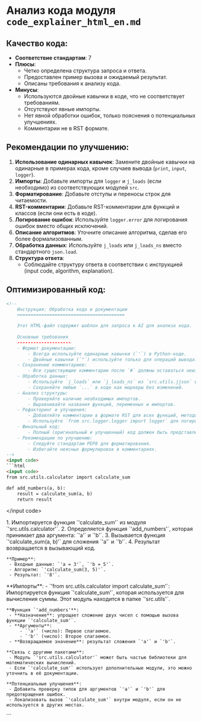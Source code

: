 # Анализ кода модуля `code_explainer_html_en.md`

## Качество кода:

- **Соответствие стандартам**: 7
- **Плюсы**:
    - Четко определена структура запроса и ответа.
    - Предоставлен пример вызова и ожидаемый результат.
    - Описаны требования к анализу кода.
- **Минусы**:
    - Используются двойные кавычки в коде, что не соответствует требованиям.
    - Отсутствуют явные импорты.
    - Нет явной обработки ошибок, только пояснения о потенциальных улучшениях.
    - Комментарии не в RST формате.

## Рекомендации по улучшению:

1.  **Использование одинарных кавычек**: Замените двойные кавычки на одинарные в примерах кода, кроме случаев вывода (`print`, `input`, `logger`).
2.  **Импорты**: Добавьте импорты для `logger` и `j_loads` (если необходимо) из соответствующих модулей `src`.
3.  **Форматирование**: Добавьте отступы и переносы строк для читаемости.
4.  **RST-комментарии**: Добавьте RST-комментарии для функций и классов (если они есть в коде).
5.  **Логирование ошибок**: Используйте `logger.error` для логирования ошибок вместо общих исключений.
6.  **Описание алгоритмов**: Уточните описание алгоритма, сделав его более формализованным.
7.  **Обработка данных**: Используйте `j_loads` или `j_loads_ns` вместо стандартного `json.load`.
8.  **Структура ответа**:
    -   Соблюдайте структуру ответа в соответствии с инструкцией (input code, algorithm, explanation).

## Оптимизированный код:

```html
<!--
    Инструкция: Обработка кода и документации
    ========================================

    Этот HTML-файл содержит шаблон для запроса к AI для анализа кода.
    
    Основные требования
    --------------------
    - Формат документации:
        - Всегда используйте одинарные кавычки (`'`) в Python-коде.
        - Двойные кавычки (`"`) используйте только для операций вывода.
    - Сохранение комментариев:
        - Все существующие комментарии после `#` должны оставаться неизменными.
    - Обработка данных:
        - Используйте `j_loads` или `j_loads_ns` из `src.utils.jjson` вместо стандартного `json.load`.
        - Сохраняйте любые `...` в коде как маркеры без изменений.
    - Анализ структуры:
        - Проверяйте наличие необходимых импортов.
        - Выравнивайте названия функций, переменных и импортов.
    - Рефакторинг и улучшения:
        - Добавляйте комментарии в формате RST для всех функций, методов и классов.
        - Используйте `from src.logger.logger import logger` для логирования ошибок.
    - Финальный код:
        - Полный (оригинальный и улучшенный) код должен быть представлен в одном блоке.
    - Рекомендации по улучшению:
        - Следуйте стандартам PEP8 для форматирования.
        - Избегайте неясных формулировок в комментариях.
-->
<input code>
```html
<input code>
from src.utils.calculator import calculate_sum

def add_numbers(a, b):
    result = calculate_sum(a, b)
    return result
```
</input code>

<algorithm>
    1. Импортируется функция `'calculate_sum'` из модуля `'src.utils.calculator'`.
    2. Определяется функция `'add_numbers'`, которая принимает два аргумента: `'a'` и `'b'`.
    3. Вызывается функция `'calculate_sum(a, b)'` для сложения `'a'` и `'b'`.
    4. Результат возвращается в вызывающий код.
    
    **Пример**:  
     - Входные данные: `'a = 3'`, `'b = 5'`.  
     - Алгоритм: `'calculate_sum(3, 5)'`.  
     - Результат: `'8'`.
</algorithm>

<explanation>
    **Импорты**:  
     - `'from src.utils.calculator import calculate_sum'`: Импортируется функция `'calculate_sum'`, которая используется для вычисления суммы. Этот модуль находится в папке `'src.utils'`.

    **Функция `'add_numbers'**:  
     - **Назначение**: упрощает сложение двух чисел с помощью вызова функции `'calculate_sum'`.  
     - **Аргументы**:  
         - `'a'` (число): Первое слагаемое.  
         - `'b'` (число): Второе слагаемое.  
     - **Возвращаемое значение**: результат сложения `'a'` и `'b'`.
    
    **Связь с другими пакетами**:  
     - Модуль `'src.utils.calculator'` может быть частью библиотеки для математических вычислений.
     - Если `'calculate_sum'` использует дополнительные модули, это можно уточнить в её документации.
    
    **Потенциальные улучшения**:
     - Добавить проверку типов для аргументов `'a'` и `'b'` для предотвращения ошибок.
     - Локализовать вызов `'calculate_sum'` внутри модуля, если он не используется в других местах.
</explanation>
```